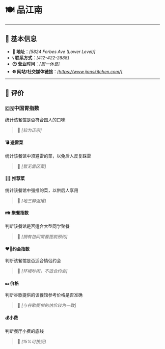 # 🍽️ 品江南

---

## 📌 基本信息

- **📍 地址**：_[5824 Forbes Ave (Lower Level)]_
- **📞 联系方式**：_[412-422-2888]_
- **🕒 营业时间**：_[周一休息]_
- **🌐 网站/社交媒体链接**：_[https://www.jianskitchen.com/]_

---

## 🌟 评价

### 🇨🇳中国胃指数 

统计该餐馆是否符合国人的口味

> 📝 _[较为正宗]_

#### 💣 避雷菜

统计该餐馆中须避雷的菜，以免后人反复踩雷

> 📝 _[暂无雷区菜]_

#### 🧑‍🍳 推荐菜

统计该餐馆中强推的菜，以供后人享用

> 📝 _[地三鲜强推]_

#### 👪 聚餐指数

判断该餐馆是否适合大型同学聚餐

> 📝 _[拥有包间需要提前预约]_

#### ❤️‍🔥约会指数

判断该餐馆是否适合情侣约会

> 📝 _[环境吵闹，不适合约会]_

#### 💵 价格

判断谷歌提供的该餐馆参考价格是否准确

> 📝 _[与谷歌提供的估价较为一致]_

#### 💰小费

判断餐厅小费的底线

> 📝 _[15%可接受]_

